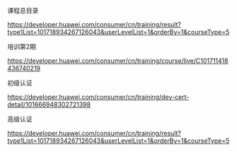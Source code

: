 课程总目录

https://developer.huawei.com/consumer/cn/training/result?type1List=101718934267126043&userLevelList=1&orderBy=1&courseType=5





培训第2期

https://developer.huawei.com/consumer/cn/training/course/live/C101711418436740219



初级认证

https://developer.huawei.com/consumer/cn/training/dev-cert-detail/101666948302721398





高级认证

https://developer.huawei.com/consumer/cn/training/result?type1List=101718934267126043&userLevelList=1&orderBy=1&courseType=5
